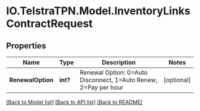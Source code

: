 # IO.TelstraTPN.Model.InventoryLinksContractRequest
## Properties

Name | Type | Description | Notes
------------ | ------------- | ------------- | -------------
**RenewalOption** | **int?** | Renewal Option: 0&#x3D;Auto Disconnect, 1&#x3D;Auto Renew, 2&#x3D;Pay per hour | [optional] 

[[Back to Model list]](../README.md#documentation-for-models) [[Back to API list]](../README.md#documentation-for-api-endpoints) [[Back to README]](../README.md)

